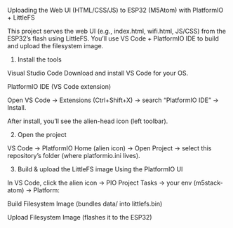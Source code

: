 Uploading the Web UI (HTML/CSS/JS) to ESP32 (M5Atom) with PlatformIO + LittleFS

This project serves the web UI (e.g., index.html, wifi.html, JS/CSS) from the ESP32’s flash using LittleFS. You’ll use VS Code + PlatformIO IDE to build and upload the filesystem image.

1) Install the tools

Visual Studio Code
Download and install VS Code for your OS.

PlatformIO IDE (VS Code extension)

Open VS Code → Extensions (Ctrl+Shift+X) → search “PlatformIO IDE” → Install.

After install, you’ll see the alien-head icon (left toolbar).

2) Open the project

VS Code → PlatformIO Home (alien icon) → Open Project → select this repository’s folder (where platformio.ini lives).

3) Build & upload the LittleFS image
Using the PlatformIO UI

In VS Code, click the alien icon → PIO Project Tasks → your env (m5stack-atom) → Platform:

Build Filesystem Image (bundles data/ into littlefs.bin)

Upload Filesystem Image (flashes it to the ESP32)